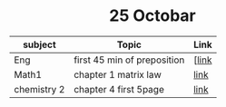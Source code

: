 <div align='center'><h1>25 Octobar</h1></div>


|  subject    |      Topic                    |   Link    |
|-------------|-------------------------------|-----------|
| Eng         | first 45 min of preposition   | [[link](https://youtu.be/vC2_hacfr7I?si=vmV7hBauS3oyC0Cp)|
| Math1       |chapter 1 matrix law           | [link]()  |
| chemistry 2 | chapter 4 first 5page         | [link]()  | 
